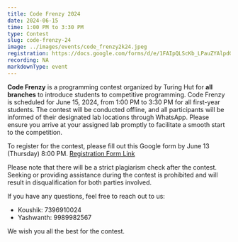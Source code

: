 ```yaml
---
title: Code Frenzy 2024
date: 2024-06-15
time: 1:00 PM to 3:30 PM
type: Contest
slug: code-frenzy-24
image: ../images/events/code_frenzy2k24.jpeg
registration: https://docs.google.com/forms/d/e/1FAIpQLScKb_LPauZYAlpdGXnT-GJIoNyv1qv-BFUUzyjCuFnrEPlMbw/viewform
recording: NA
markdownType: event
---
```


**Code Frenzy** is a programming contest organized by Turing Hut for **all branches** to introduce students to competitive programming. Code Frenzy is scheduled for June 15, 2024, from 1:00 PM to 3:30 PM for all first-year students. The contest will be conducted offline, and all participants will be informed of their designated lab locations through WhatsApp. Please ensure you arrive at your assigned lab promptly to facilitate a smooth start to the competition.

To register for the contest, please fill out this Google form by June 13 (Thursday) 8:00 PM.
[Registration Form Link](https://docs.google.com/forms/d/e/1FAIpQLScKb_LPauZYAlpdGXnT-GJIoNyv1qv-BFUUzyjCuFnrEPlMbw/viewform)

Please note that there will be a strict plagiarism check after the contest. Seeking or providing assistance during the contest is prohibited and will result in disqualification for both parties involved.

If you have any questions, feel free to reach out to us:

- Koushik: 7396910024
- Yashwanth: 9989982567

We wish you all the best for the contest.

